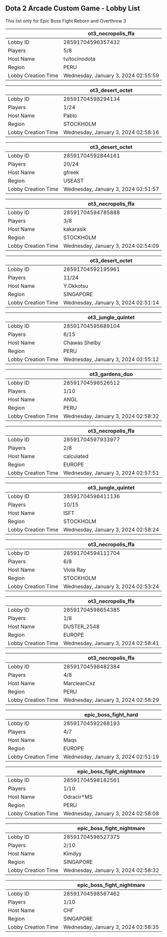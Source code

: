 ## Dota 2 Arcade Custom Game - Lobby List

This list only for Epic Boss Fight Reborn and Overthrow 3

|  | ot3_necropolis_ffa |
| ------ | ------ |
| Lobby ID | 28591704596357432 |
| Players | 5/8 |
| Host Name | tv/tocinodota |
| Region | PERU |
| Lobby Creation Time | Wednesday, January 3, 2024 02:55:59 |


|  | ot3_desert_octet |
| ------ | ------ |
| Lobby ID | 28591704598294134 |
| Players | 1/24 |
| Host Name | Pablo |
| Region | STOCKHOLM |
| Lobby Creation Time | Wednesday, January 3, 2024 02:58:16 |


|  | ot3_desert_octet |
| ------ | ------ |
| Lobby ID | 28591704592844161 |
| Players | 20/24 |
| Host Name | gfreek |
| Region | USEAST |
| Lobby Creation Time | Wednesday, January 3, 2024 02:51:57 |


|  | ot3_necropolis_ffa |
| ------ | ------ |
| Lobby ID | 28591704594785888 |
| Players | 3/8 |
| Host Name | kakarasik |
| Region | STOCKHOLM |
| Lobby Creation Time | Wednesday, January 3, 2024 02:54:09 |


|  | ot3_desert_octet |
| ------ | ------ |
| Lobby ID | 28591704592195961 |
| Players | 11/24 |
| Host Name | Y.Okkotsu |
| Region | SINGAPORE |
| Lobby Creation Time | Wednesday, January 3, 2024 02:51:14 |


|  | ot3_jungle_quintet |
| ------ | ------ |
| Lobby ID | 28591704595689104 |
| Players | 6/15 |
| Host Name | Chawas Shelby |
| Region | PERU |
| Lobby Creation Time | Wednesday, January 3, 2024 02:55:12 |


|  | ot3_gardens_duo |
| ------ | ------ |
| Lobby ID | 28591704598526512 |
| Players | 1/10 |
| Host Name | ANGL |
| Region | PERU |
| Lobby Creation Time | Wednesday, January 3, 2024 02:58:32 |


|  | ot3_necropolis_ffa |
| ------ | ------ |
| Lobby ID | 28591704597933977 |
| Players | 2/8 |
| Host Name | calculated |
| Region | EUROPE |
| Lobby Creation Time | Wednesday, January 3, 2024 02:57:51 |


|  | ot3_jungle_quintet |
| ------ | ------ |
| Lobby ID | 28591704598411136 |
| Players | 10/15 |
| Host Name | ISFT |
| Region | STOCKHOLM |
| Lobby Creation Time | Wednesday, January 3, 2024 02:58:24 |


|  | ot3_necropolis_ffa |
| ------ | ------ |
| Lobby ID | 28591704594111704 |
| Players | 6/8 |
| Host Name | Viola Ray |
| Region | STOCKHOLM |
| Lobby Creation Time | Wednesday, January 3, 2024 02:53:24 |


|  | ot3_necropolis_ffa |
| ------ | ------ |
| Lobby ID | 28591704598654385 |
| Players | 1/8 |
| Host Name | DUSTER_2548 |
| Region | EUROPE |
| Lobby Creation Time | Wednesday, January 3, 2024 02:58:41 |


|  | ot3_necropolis_ffa |
| ------ | ------ |
| Lobby ID | 28591704598482384 |
| Players | 4/8 |
| Host Name | MarcleanCxz |
| Region | PERU |
| Lobby Creation Time | Wednesday, January 3, 2024 02:58:29 |


|  | epic_boss_fight_hard |
| ------ | ------ |
| Lobby ID | 28591704592268193 |
| Players | 4/7 |
| Host Name | Maqs |
| Region | EUROPE |
| Lobby Creation Time | Wednesday, January 3, 2024 02:51:19 |


|  | epic_boss_fight_nightmare |
| ------ | ------ |
| Lobby ID | 28591704598182561 |
| Players | 1/10 |
| Host Name | Odracir*MS |
| Region | PERU |
| Lobby Creation Time | Wednesday, January 3, 2024 02:58:08 |


|  | epic_boss_fight_nightmare |
| ------ | ------ |
| Lobby ID | 28591704598527375 |
| Players | 2/10 |
| Host Name | Kimdyy |
| Region | SINGAPORE |
| Lobby Creation Time | Wednesday, January 3, 2024 02:58:32 |


|  | epic_boss_fight_nightmare |
| ------ | ------ |
| Lobby ID | 28591704598567462 |
| Players | 1/10 |
| Host Name | СНГ |
| Region | SINGAPORE |
| Lobby Creation Time | Wednesday, January 3, 2024 02:58:35 |


